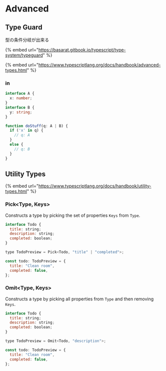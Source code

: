 # Advanced

## Type Guard

型の条件分岐が出来る

{% embed url="https://basarat.gitbook.io/typescript/type-system/typeguard" %}

{% embed url="https://www.typescriptlang.org/docs/handbook/advanced-types.html" %}

### in

```typescript
interface A {
  x: number;
}
interface B {
  y: string;
}

function doStuff(q: A | B) {
  if ('x' in q) {
    // q: A
  }
  else {
    // q: B
  }
}
```

## Utility Types

{% embed url="https://www.typescriptlang.org/docs/handbook/utility-types.html" %}

### Pick&lt;Type, Keys&gt; <a id="picktype-keys"></a>

Constructs a type by picking the set of properties `Keys` from `Type`.

```javascript
interface Todo {
  title: string;
  description: string;
  completed: boolean;
}

type TodoPreview = Pick<Todo, "title" | "completed">;

const todo: TodoPreview = {
  title: "Clean room",
  completed: false,
};

```

### Omit&lt;Type, Keys&gt; <a id="omittype-keys"></a>

Constructs a type by picking all properties from `Type` and then removing `Keys`.

```javascript
interface Todo {
  title: string;
  description: string;
  completed: boolean;
}

type TodoPreview = Omit<Todo, "description">;

const todo: TodoPreview = {
  title: "Clean room",
  completed: false,
};

```

